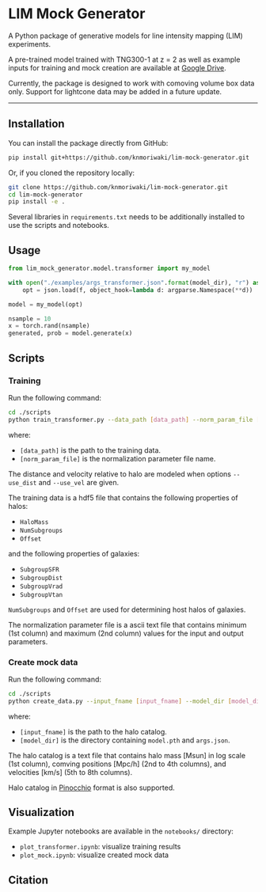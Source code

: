 # LIM Mock Generator

A Python package of generative models for line intensity mapping (LIM) experiments. 

A pre-trained model trained with TNG300-1 at z = 2 as well as example inputs for training and mock creation are available at [Google Drive](https://drive.google.com/drive/folders/1HRkRdfti8XaIPyF3er5QJmFX3WXCmAQI?usp=sharing).

Currently, the package is designed to work with comoving volume box data only. Support for lightcone data may be added in a future update.

---

## Installation

You can install the package directly from GitHub:

```bash
pip install git+https://github.com/knmoriwaki/lim-mock-generator.git
```

Or, if you cloned the repository locally:

```bash
git clone https://github.com/knmoriwaki/lim-mock-generator.git
cd lim-mock-generator
pip install -e .
```


Several libraries in `requirements.txt` needs to be additionally installed to use the scripts and notebooks.

## Usage

```python
from lim_mock_generator.model.transformer import my_model

with open("./examples/args_transformer.json".format(model_dir), "r") as f:
    opt = json.load(f, object_hook=lambda d: argparse.Namespace(**d))

model = my_model(opt)

nsample = 10
x = torch.rand(nsample)
generated, prob = model.generate(x)
```

## Scripts

### Training 

Run the following command:
```bash
cd ./scripts
python train_transformer.py --data_path [data_path] --norm_param_file [norm_param_file] --use_dist --use_vel
```
where:
- `[data_path]` is the path to the training data.
- `[norm_param_file]` is the normalization parameter file name.

The distance and velocity relative to halo are modeled when options `--use_dist` and `--use_vel` are given.

The training data is a hdf5 file that contains the following properties of halos:
- `HaloMass` 
- `NumSubgroups` 
- `Offset` 

and the following properties of galaxies:
- `SubgroupSFR` 
- `SubgroupDist` 
- `SubgroupVrad` 
- `SubgroupVtan` 

`NumSubgroups` and `Offset` are used for determining host halos of galaxies.

The normalization parameter file is a ascii text file that contains minimum (1st column) and maximum (2nd column) values for the input and output parameters.

### Create mock data

Run the following command:
```bash
cd ./scripts
python create_data.py --input_fname [input_fname] --model_dir [model_dir]
```
where:
- `[input_fname]` is the path to the halo catalog.
- `[model_dir]` is the directory containing `model.pth` and `args.json`.


The halo catalog is a text file that contains halo mass [Msun] in log scale (1st column), comving positions [Mpc/h] (2nd to 4th columns), and velocities [km/s] (5th to 8th columns).

Halo catalog in [Pinocchio](https://github.com/pigimonaco/Pinocchio) format is also supported.

## Visualization

Example Jupyter notebooks are available in the `notebooks/` directory:

- `plot_transformer.ipynb`: visualize training results
- `plot_mock.ipynb`: visualize created mock data


## Citation

